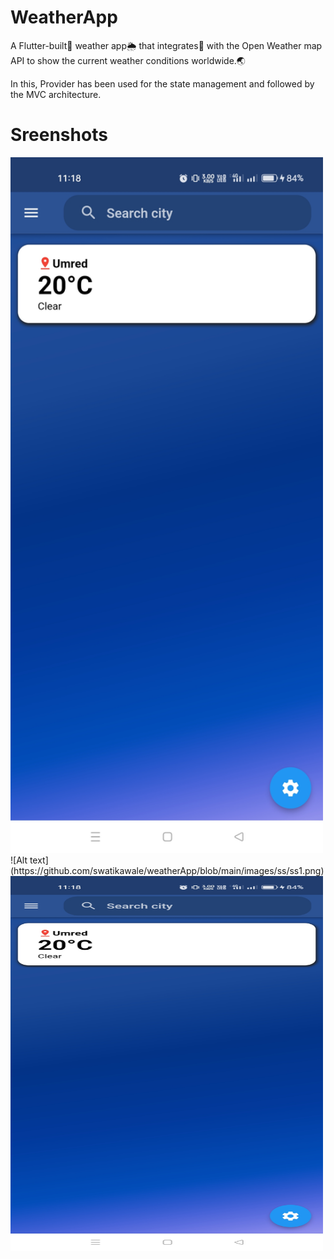 # WeatherApp

A Flutter-built📳 weather app🌦️ that integrates🔗 with the Open Weather map API to show the current weather conditions worldwide.🌏    

In this, Provider has been used for the state management and followed by the MVC architecture.

# Sreenshots

<img width="500" alt="ss1" src="https://github.com/swatikawale/weatherApp/blob/main/images/ss/ss1.png" >
![Alt text](https://github.com/swatikawale/weatherApp/blob/main/images/ss/ss1.png)
<!DOCTYPE html>
<html>
<body>
<img src="https://github.com/swatikawale/weatherApp/blob/main/images/ss/ss1.png" alt="ss1" width="500" height="600">

</body>
</html>
